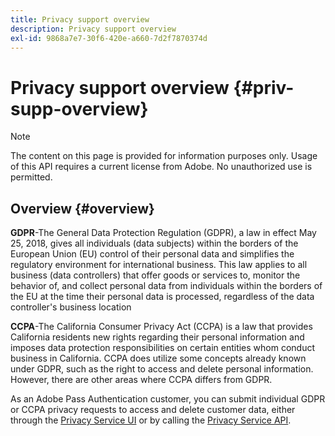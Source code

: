 ```yaml
---
title: Privacy support overview
description: Privacy support overview
exl-id: 9868a7e7-30f6-420e-a660-7d2f7870374d
---
```

# Privacy support overview {#priv-supp-overview}

>[!NOTE]
>
>The content on this page is provided for information purposes only. Usage of this API requires a current license from Adobe. No unauthorized use is permitted.

## Overview {#overview}

**GDPR**-The General Data Protection Regulation (GDPR), a law in effect May 25, 2018, gives all individuals (data subjects) within the borders of the European Union (EU) control of their personal data and simplifies the regulatory environment for international business. This law applies to all business (data controllers) that offer goods or services to, monitor the behavior of, and collect personal data from individuals within the borders of the EU at the time their personal data is processed, regardless of the data controller's business location

**CCPA**-The California Consumer Privacy Act (CCPA) is a law that provides California residents new rights regarding their personal information and imposes data protection responsibilities on certain entities whom conduct business in California. CCPA does utilize some concepts already known under GDPR, such as the right to access and delete personal information. However, there are other areas where CCPA differs from GDPR.

As an Adobe Pass Authentication customer, you can submit individual GDPR or CCPA privacy requests to access and delete customer data, either through the [Privacy Service UI](https://www.adobe.io/apis/experiencecloud/gdpr/docs/alldocs.html#!api-specification/markdown/narrative/tutorials/privacy_service_tutorial/privacy_service_ui_tutorial.md) or by calling the [Privacy Service API](https://www.adobe.io/apis/experiencecloud/gdpr/docs/alldocs.html#!api-specification/markdown/narrative/tutorials/privacy_service_tutorial/privacy_service_api_tutorial.md).
